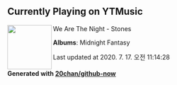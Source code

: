 ## Currently Playing on YTMusic

[<img align="left" width="100" src="https://lh3.googleusercontent.com/b6XyhCIM2Dj-RjrLU2aKgzqBjjyFLB8lF5tPVZ40KrQ2ZKQvMIJsKpax6JebfwPCN8o-BGoT-w0RM-yZhA">](https://music.youtube.com/channel/UCjXlqnP_jkSBAVyVPtTA1tw)

We Are The Night - Stones

**Albums**: Midnight Fantasy

Last updated at 2020. 7. 17. 오전 11:14:28

#### Generated with [20chan/github-now](https://github.com/20chan/github-now)


<!--
**20chan/20chan** is a ✨ _special_ ✨ repository because its `README.md` (this file) appears on your GitHub profile.

Here are some ideas to get you started:

- 🔭 I’m currently working on ...
- 🌱 I’m currently learning ...
- 👯 I’m looking to collaborate on ...
- 🤔 I’m looking for help with ...
- 💬 Ask me about ...
- 📫 How to reach me: ...
- 😄 Pronouns: ...
- ⚡ Fun fact: ...
-->
